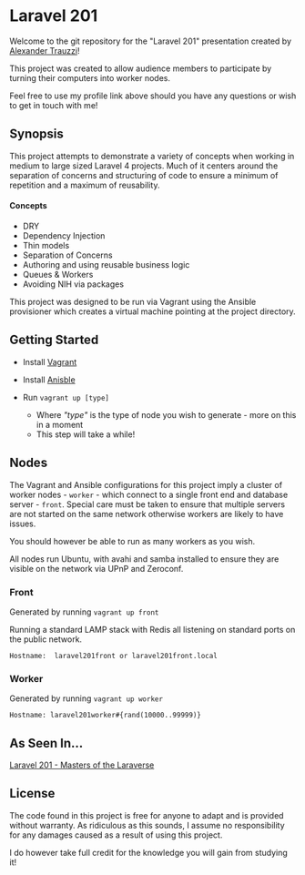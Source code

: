 # Laravel 201

Welcome to the git repository for the "Laravel 201" presentation created by [Alexander Trauzzi](http://profiles.google.com/atrauzzi)!

This project was created to allow audience members to participate by turning their computers into worker nodes.

Feel free to use my profile link above should you have any questions or wish to get in touch with me!


## Synopsis

This project attempts to demonstrate a variety of concepts when working in medium to large sized Laravel 4 projects.  Much of it centers around the
separation of concerns and structuring of code to ensure a minimum of repetition and a maximum of reusability.

#### Concepts
 - DRY
 - Dependency Injection
 - Thin models
 - Separation of Concerns
 - Authoring and using reusable business logic
 - Queues & Workers
 - Avoiding NIH via packages


This project was designed to be run via Vagrant using the Ansible provisioner which creates a virtual machine pointing at the project directory.

## Getting Started

 - Install [Vagrant](http://vagrantup.com)

 - Install [Anisble](http://www.ansible.com/home)

 - Run `vagrant up [type]`
    - Where *"type"* is the type of node you wish to generate - more on this in a moment
    - This step will take a while!


## Nodes

The Vagrant and Ansible configurations for this project imply a cluster of worker nodes - `worker` - which connect to a single front end and database server - `front`.
Special care must be taken to ensure that multiple servers are not started on the same network otherwise workers are likely to have issues.

You should however be able to run as many workers as you wish.

All nodes run Ubuntu, with avahi and samba installed to ensure they are visible on the network via UPnP and Zeroconf.


### Front

Generated by running `vagrant up front`

Running a standard LAMP stack with Redis all listening on standard ports on the public network.

    Hostname:  laravel201front or laravel201front.local


### Worker

Generated by running `vagrant up worker`

    Hostname: laravel201worker#{rand(10000..99999)}


## As Seen In...

[Laravel 201 - Masters of the Laraverse](http://www.meetup.com/Winnipeg-PHP/events/183045462/)


## License

The code found in this project is free for anyone to adapt and is provided without warranty.  As ridiculous as this sounds, I assume no responsibility for any damages caused as a result of using this project.

I do however take full credit for the knowledge you will gain from studying it!